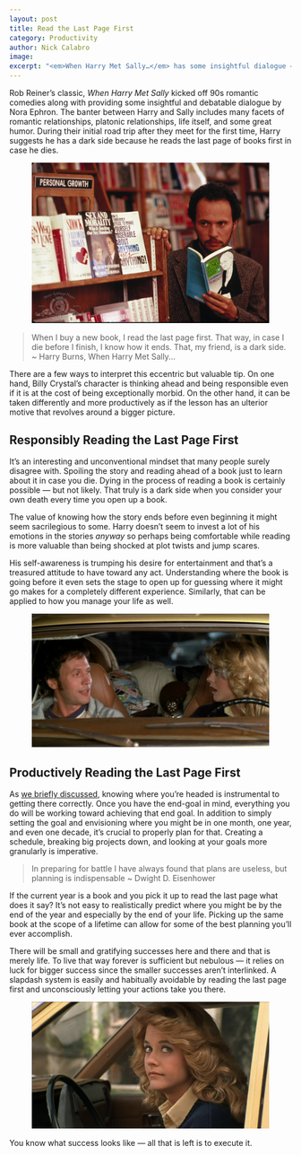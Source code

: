 ```yaml
---
layout: post
title: Read the Last Page First
category: Productivity
author: Nick Calabro
image: 
excerpt: "<em>When Harry Met Sally…</em> has some insightful dialogue — one line that sticks out can help shape your mind into becoming more productive and more effective."
---
```


<meta name="twitter:card" content="summary" />
<meta name="twitter:site" content="@NickCalabs" />
<meta name="twitter:title" content="{{ page.title }}" />
<meta name="twitter:description" content="Nick Calabro's Blog" />

<p>Rob Reiner’s classic, <em>When Harry Met Sally</em> kicked off 90s romantic comedies along with providing some insightful and debatable dialogue by Nora Ephron. The banter between Harry and Sally includes many facets of romantic relationships, platonic relationships, life itself, and some great humor. During their initial road trip after they meet for the first time, Harry suggests he has a dark side because he reads the last page of books first in case he dies. </p>

<figure><img src="img/harryreading.png"/></figure>

<blockquote>
<p>When I buy a new book, I read the last page first. That way, in case I die before I finish, I know how it ends. That, my friend, is a dark side. ~ Harry Burns, When Harry Met Sally...</p>
</blockquote>

<p>There are a few ways to interpret this eccentric but valuable tip. On one hand, Billy Crystal’s character is thinking ahead and being responsible even if it is at the cost of being exceptionally morbid. On the other hand, it can be taken differently and more productively as if the lesson has an ulterior motive that revolves around a bigger picture. </p>

<h2>Responsibly Reading the Last Page First</h2>

<p>It’s an interesting and unconventional mindset that many people surely disagree with. Spoiling the story and reading ahead of a book just to learn about it in case you die. Dying in the process of reading a book is certainly possible — but not likely. That truly is a dark side when you consider your own death every time you open up a book. </p>

<p>The value of knowing how the story ends before even beginning it might seem sacrilegious to some. Harry doesn’t seem to invest a lot of his emotions in the stories <em>anyway</em> so perhaps being comfortable while reading is more valuable than being shocked at plot twists and jump scares. </p>

<p>His self-awareness is trumping his desire for entertainment and that’s a treasured attitude to have toward any act. Understanding where the book is going before it even sets the stage to open up for guessing where it might go makes for a completely different experience. Similarly, that can be applied to how you manage your life as well.</p>

<figure><img src="img/harrysallycar.png"/></figure>

<h2>Productively Reading the Last Page First</h2>

<p>As <a href="http://nickcalabro.com/Plan-Your-Wedding">we briefly discussed</a>, knowing where you’re headed is instrumental to getting there correctly. Once you have the end-goal in mind, everything you do will be working toward achieving that end goal. In addition to simply setting the goal and envisioning where you might be in one month, one year, and even one decade, it’s crucial to properly plan for that. Creating a schedule, breaking big projects down, and looking at your goals more granularly is imperative.</p>

<blockquote>
<p>In preparing for battle I have always found that plans are useless, but planning is indispensable ~ Dwight D. Eisenhower</p>
</blockquote>

<p>If the current year is a book and you pick it up to read the last page what does it say? It’s not easy to realistically predict where you might be by the end of the year and especially by the end of your life. Picking up the same book at the scope of a lifetime can allow for some of the best planning you’ll ever accomplish. </p>

<p>There will be small and gratifying successes here and there and that is merely life. To live that way forever is sufficient but nebulous — it relies on luck for bigger success since the smaller successes aren’t interlinked. A slapdash system is easily and habitually avoidable by reading the last page first and unconsciously letting your actions take you there.</p>

<figure><img src="img/sallycar.png"/></figure>

<p>You know what success looks like — all that is left is to execute it. </p>


